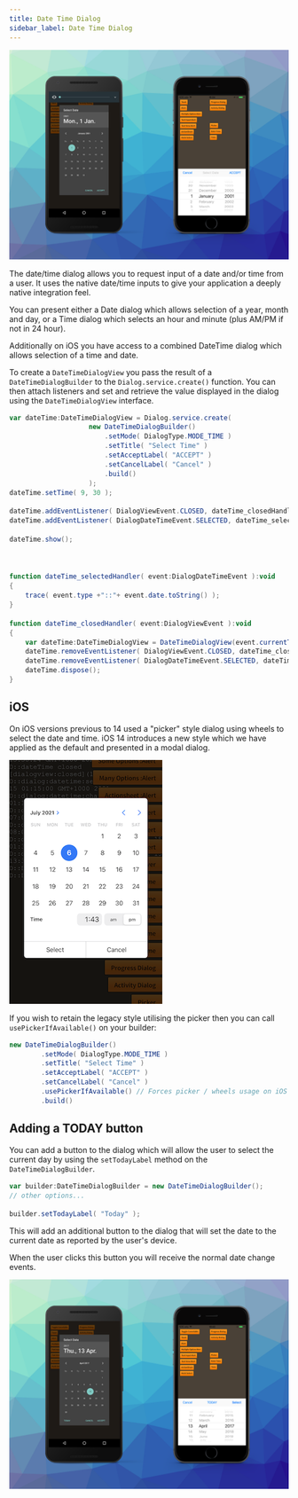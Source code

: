 ```yaml
---
title: Date Time Dialog
sidebar_label: Date Time Dialog
---
```


![](images/datetime.png)

The date/time dialog allows you to request input of a date and/or time from a user. It uses 
the native date/time inputs to give your application a deeply native integration feel.

You can present either a Date dialog which allows selection of a year, month and day, or 
a Time dialog which selects an hour and minute (plus AM/PM if not in 24 hour). 

Additionally on iOS you have access to a combined DateTime dialog which allows selection of a time and date.

To create a `DateTimeDialogView` you pass the result of a `DateTimeDialogBuilder` to the 
`Dialog.service.create()` function. You can then attach listeners and set and retrieve 
the value displayed in the dialog using the `DateTimeDialogView` interface.


```actionscript
var dateTime:DateTimeDialogView = Dialog.service.create( 
					new DateTimeDialogBuilder()
						.setMode( DialogType.MODE_TIME )
						.setTitle( "Select Time" )
						.setAcceptLabel( "ACCEPT" )
						.setCancelLabel( "Cancel" )
						.build()
					);
dateTime.setTime( 9, 30 );

dateTime.addEventListener( DialogViewEvent.CLOSED, dateTime_closedHandler );
dateTime.addEventListener( DialogDateTimeEvent.SELECTED, dateTime_selectedHandler );
				
dateTime.show();



function dateTime_selectedHandler( event:DialogDateTimeEvent ):void
{
	trace( event.type +"::"+ event.date.toString() );
}

function dateTime_closedHandler( event:DialogViewEvent ):void
{
	var dateTime:DateTimeDialogView = DateTimeDialogView(event.currentTarget);
	dateTime.removeEventListener( DialogViewEvent.CLOSED, dateTime_closedHandler );
	dateTime.removeEventListener( DialogDateTimeEvent.SELECTED, dateTime_changedHandler );
	dateTime.dispose();
}
```


## iOS

On iOS versions previous to 14 used a "picker" style dialog using wheels to select the date and time. iOS 14 introduces a new style which we have applied as the default and presented in a modal dialog.


![](images/datetime-ios-inline.png)


If you wish to retain the legacy style utilising the picker then you can call `usePickerIfAvailable()` on your builder:

```actionscript
new DateTimeDialogBuilder()
		.setMode( DialogType.MODE_TIME )
		.setTitle( "Select Time" )
		.setAcceptLabel( "ACCEPT" )
		.setCancelLabel( "Cancel" )
		.usePickerIfAvailable() // Forces picker / wheels usage on iOS
		.build()
```



## Adding a TODAY button

You can add a button to the dialog which will allow the user to select the current day
by using the `setTodayLabel` method on the `DateTimeDialogBuilder`.

```actionscript
var builder:DateTimeDialogBuilder = new DateTimeDialogBuilder();
// other options...

builder.setTodayLabel( "Today" );
```

This will add an additional button to the dialog that will set the date to the current date 
as reported by the user's device.

When the user clicks this button you will receive the normal date change events.

![](images/datetime-today.png)



